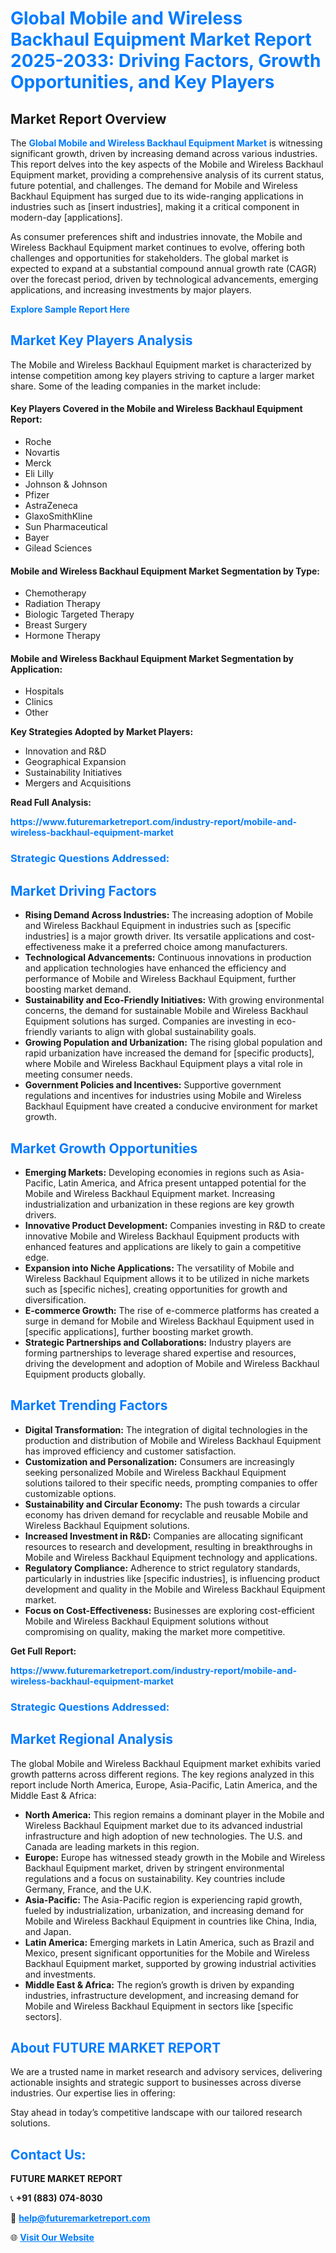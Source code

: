 <h1 style="color: #007BFF;">Global Mobile and Wireless Backhaul Equipment Market Report 2025-2033: Driving Factors, Growth Opportunities, and Key Players</h1>

<section id="overview">
<h2>Market Report Overview</h2>
<p>The <a href="https://www.futuremarketreport.com/industry-report/mobile-and-wireless-backhaul-equipment-market" style="color: #007BFF; text-decoration: none;"><strong>Global Mobile and Wireless Backhaul Equipment Market</strong></a> is witnessing significant growth, driven by increasing demand across various industries. This report delves into the key aspects of the Mobile and Wireless Backhaul Equipment market, providing a comprehensive analysis of its current status, future potential, and challenges. The demand for Mobile and Wireless Backhaul Equipment has surged due to its wide-ranging applications in industries such as [insert industries], making it a critical component in modern-day [applications].</p>
<p>As consumer preferences shift and industries innovate, the Mobile and Wireless Backhaul Equipment market continues to evolve, offering both challenges and opportunities for stakeholders. The global market is expected to expand at a substantial compound annual growth rate (CAGR) over the forecast period, driven by technological advancements, emerging applications, and increasing investments by major players.</p>
</section>

<section id="overview">
<p><a href="https://www.futuremarketreport.com/request-sample/reportId=33476" style="color: #007BFF; text-decoration: none;"><strong>Explore Sample Report Here</strong></a></p>
</section>

<section id="key-players">
<h2 style="color: #007BFF;">Market Key Players Analysis</h2>
<p>The Mobile and Wireless Backhaul Equipment market is characterized by intense competition among key players striving to capture a larger market share. Some of the leading companies in the market include:</p>
<h4>Key Players Covered in the Mobile and Wireless Backhaul Equipment Report:</h4>
<ul><li>Roche</li><li>Novartis</li><li>Merck</li><li>Eli Lilly</li><li>Johnson &amp; Johnson</li><li>Pfizer</li><li>AstraZeneca</li><li>GlaxoSmithKline</li><li>Sun Pharmaceutical</li><li>Bayer</li><li>Gilead Sciences</li></ul>
<h4>Mobile and Wireless Backhaul Equipment Market Segmentation by Type:</h4>
<ul><li>Chemotherapy</li><li>Radiation Therapy</li><li>Biologic Targeted Therapy</li><li>Breast Surgery</li><li>Hormone Therapy</li></ul>

<h4>Mobile and Wireless Backhaul Equipment Market Segmentation by Application:</h4>
<ul><li>Hospitals</li><li>Clinics</li><li>Other</li></ul>
<p><strong>Key Strategies Adopted by Market Players:</strong></p>
<ul>
<li>Innovation and R&D</li>
<li>Geographical Expansion</li>
<li>Sustainability Initiatives</li>
<li>Mergers and Acquisitions</li>
</ul>
</section>

<section>
<p><strong>Read Full Analysis: </strong></p><a href="https://www.futuremarketreport.com/industry-report/mobile-and-wireless-backhaul-equipment-market" style="color: #007BFF; text-decoration: none;"><strong>https://www.futuremarketreport.com/industry-report/mobile-and-wireless-backhaul-equipment-market</strong></a>
<h3 style="color: #007BFF;">Strategic Questions Addressed:</h3>
</section>

<section id="driving-factors">
<h2 style="color: #007BFF;">Market Driving Factors</h2>
<ul>
<li><strong>Rising Demand Across Industries:</strong> The increasing adoption of Mobile and Wireless Backhaul Equipment in industries such as [specific industries] is a major growth driver. Its versatile applications and cost-effectiveness make it a preferred choice among manufacturers.</li>
<li><strong>Technological Advancements:</strong> Continuous innovations in production and application technologies have enhanced the efficiency and performance of Mobile and Wireless Backhaul Equipment, further boosting market demand.</li>
<li><strong>Sustainability and Eco-Friendly Initiatives:</strong> With growing environmental concerns, the demand for sustainable Mobile and Wireless Backhaul Equipment solutions has surged. Companies are investing in eco-friendly variants to align with global sustainability goals.</li>
<li><strong>Growing Population and Urbanization:</strong> The rising global population and rapid urbanization have increased the demand for [specific products], where Mobile and Wireless Backhaul Equipment plays a vital role in meeting consumer needs.</li>
<li><strong>Government Policies and Incentives:</strong> Supportive government regulations and incentives for industries using Mobile and Wireless Backhaul Equipment have created a conducive environment for market growth.</li>
</ul>
</section>

<section id="growth-opportunities">
<h2 style="color: #007BFF;">Market Growth Opportunities</h2>
<ul>
<li><strong>Emerging Markets:</strong> Developing economies in regions such as Asia-Pacific, Latin America, and Africa present untapped potential for the Mobile and Wireless Backhaul Equipment market. Increasing industrialization and urbanization in these regions are key growth drivers.</li>
<li><strong>Innovative Product Development:</strong> Companies investing in R&D to create innovative Mobile and Wireless Backhaul Equipment products with enhanced features and applications are likely to gain a competitive edge.</li>
<li><strong>Expansion into Niche Applications:</strong> The versatility of Mobile and Wireless Backhaul Equipment allows it to be utilized in niche markets such as [specific niches], creating opportunities for growth and diversification.</li>
<li><strong>E-commerce Growth:</strong> The rise of e-commerce platforms has created a surge in demand for Mobile and Wireless Backhaul Equipment used in [specific applications], further boosting market growth.</li>
<li><strong>Strategic Partnerships and Collaborations:</strong> Industry players are forming partnerships to leverage shared expertise and resources, driving the development and adoption of Mobile and Wireless Backhaul Equipment products globally.</li>
</ul>
</section>

<section id="trending-factors">
<h2 style="color: #007BFF;">Market Trending Factors</h2>
<ul>
<li><strong>Digital Transformation:</strong> The integration of digital technologies in the production and distribution of Mobile and Wireless Backhaul Equipment has improved efficiency and customer satisfaction.</li>
<li><strong>Customization and Personalization:</strong> Consumers are increasingly seeking personalized Mobile and Wireless Backhaul Equipment solutions tailored to their specific needs, prompting companies to offer customizable options.</li>
<li><strong>Sustainability and Circular Economy:</strong> The push towards a circular economy has driven demand for recyclable and reusable Mobile and Wireless Backhaul Equipment solutions.</li>
<li><strong>Increased Investment in R&D:</strong> Companies are allocating significant resources to research and development, resulting in breakthroughs in Mobile and Wireless Backhaul Equipment technology and applications.</li>
<li><strong>Regulatory Compliance:</strong> Adherence to strict regulatory standards, particularly in industries like [specific industries], is influencing product development and quality in the Mobile and Wireless Backhaul Equipment market.</li>
<li><strong>Focus on Cost-Effectiveness:</strong> Businesses are exploring cost-efficient Mobile and Wireless Backhaul Equipment solutions without compromising on quality, making the market more competitive.</li>
</ul>
</section>

<section>
<p><strong>Get Full Report: </strong></p><a href="https://www.futuremarketreport.com/industry-report/mobile-and-wireless-backhaul-equipment-market" style="color: #007BFF; text-decoration: none;"><strong>https://www.futuremarketreport.com/industry-report/mobile-and-wireless-backhaul-equipment-market</strong></a>
<h3 style="color: #007BFF;">Strategic Questions Addressed:</h3>
</section>


<section id="regional-analysis">
<h2 style="color: #007BFF;">Market Regional Analysis</h2>
<p>The global Mobile and Wireless Backhaul Equipment market exhibits varied growth patterns across different regions. The key regions analyzed in this report include North America, Europe, Asia-Pacific, Latin America, and the Middle East & Africa:</p>
<ul>
<li><strong>North America:</strong> This region remains a dominant player in the Mobile and Wireless Backhaul Equipment market due to its advanced industrial infrastructure and high adoption of new technologies. The U.S. and Canada are leading markets in this region.</li>
<li><strong>Europe:</strong> Europe has witnessed steady growth in the Mobile and Wireless Backhaul Equipment market, driven by stringent environmental regulations and a focus on sustainability. Key countries include Germany, France, and the U.K.</li>
<li><strong>Asia-Pacific:</strong> The Asia-Pacific region is experiencing rapid growth, fueled by industrialization, urbanization, and increasing demand for Mobile and Wireless Backhaul Equipment in countries like China, India, and Japan.</li>
<li><strong>Latin America:</strong> Emerging markets in Latin America, such as Brazil and Mexico, present significant opportunities for the Mobile and Wireless Backhaul Equipment market, supported by growing industrial activities and investments.</li>
<li><strong>Middle East & Africa:</strong> The region’s growth is driven by expanding industries, infrastructure development, and increasing demand for Mobile and Wireless Backhaul Equipment in sectors like [specific sectors].</li>
</ul>
</section>

<footer>
<h2 style="color: #007BFF;">About FUTURE MARKET REPORT</h2>
<p>We are a trusted name in market research and advisory services, delivering actionable insights and strategic support to businesses across diverse industries. Our expertise lies in offering:</p>

<p>Stay ahead in today’s competitive landscape with our tailored research solutions.</p>

<h2 style="color: #007BFF;">Contact Us:</h2>
<p><strong>FUTURE MARKET REPORT</strong></p>
<p>📞 <strong>+91 (883) 074-8030</strong></p>
<p>📧 <strong><a href="mailto:help@futuremarketreport.com" style="color: #007BFF;">help@futuremarketreport.com</a></strong></p>
<p>🌐 <strong><a href="https://www.futuremarketreport.com/" style="color: #007BFF;">Visit Our Website</a></strong></p>
</footer>